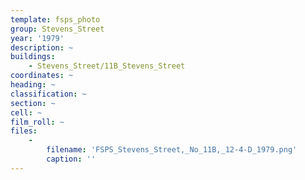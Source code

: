 ```yaml
---
template: fsps_photo
group: Stevens_Street
year: '1979'
description: ~
buildings:
    - Stevens_Street/11B_Stevens_Street
coordinates: ~
heading: ~
classification: ~
section: ~
cell: ~
film_roll: ~
files:
    -
        filename: 'FSPS_Stevens_Street,_No_11B,_12-4-D_1979.png'
        caption: ''
---
```

